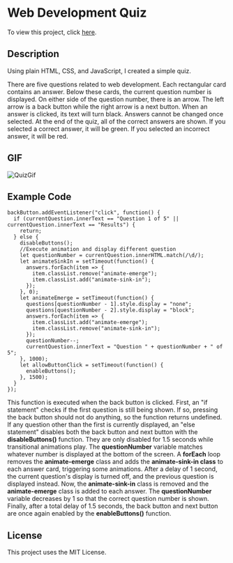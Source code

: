 
# Web Development Quiz

To view this project, click [here](https://zacandcoder.github.io/web-dev-quiz/).

## Description

Using plain HTML, CSS, and JavaScript, I created a simple quiz. 

There are five questions related to web development. Each rectangular card contains an answer. Below these cards, the current question number is displayed. On either side of the question number, there is an arrow. The left arrow is a back button while the right arrow is a next button. When an answer is clicked, its text will turn black. Answers cannot be changed once selected. At the end of the quiz, all of the correct answers are shown. If you selected a correct answer, it will be green. If you selected an incorrect answer, it will be red.

## GIF

![QuizGif](https://user-images.githubusercontent.com/91081344/160937467-412bbaa9-282e-49a3-a00d-fbdc7cec733c.gif)

## Example Code

```
backButton.addEventListener("click", function() {
  if (currentQuestion.innerText == "Question 1 of 5" || currentQuestion.innerText == "Results") {
    return;
  } else {
    disableButtons();
    //Execute animation and display different question
    let questionNumber = currentQuestion.innerHTML.match(/\d/);
    let animateSinkIn = setTimeout(function() {
      answers.forEach(item => {
        item.classList.remove("animate-emerge");
        item.classList.add("animate-sink-in");
      });
    }, 0);
    let animateEmerge = setTimeout(function() {
      questions[questionNumber - 1].style.display = "none";
      questions[questionNumber - 2].style.display = "block";
      answers.forEach(item => {
        item.classList.add("animate-emerge");
        item.classList.remove("animate-sink-in");
      });  
      questionNumber--;
      currentQuestion.innerText = "Question " + questionNumber + " of 5";
    }, 1000);
    let allowButtonClick = setTimeout(function() {
      enableButtons();
    }, 1500);
  }
});
```

This function is executed when the back button is clicked. First, an "if statement" checks if the first question is still being shown. If so, pressing the back button should not do anything, so the function returns undefined. If any question other than the first is currently displayed, an "else statement" disables both the back button and next button with the **disableButtons()** function. They are only disabled for 1.5 seconds while transitional animations play. The **questionNumber** variable matches whatever number is displayed at the bottom of the screen. A **forEach** loop removes the **animate-emerge** class and adds the **animate-sink-in class** to each answer card, triggering some animations. After a delay of 1 second, the current question's display is turned off, and the previous question is displayed instead. Now, the **animate-sink-in** class is removed and the **animate-emerge** class is added to each answer. The **questionNumber** variable decreases by 1 so that the correct question number is shown. Finally, after a total delay of 1.5 seconds, the back button and next button are once again enabled by the **enableButtons()** function.

## License

This project uses the MIT License.
